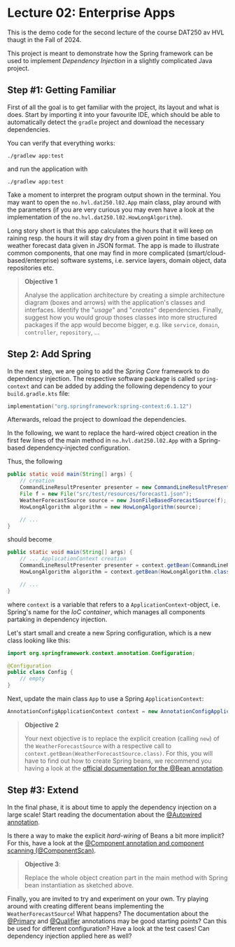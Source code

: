# Lecture 02: Enterprise Apps

This is the demo code for the second lecture of the course DAT250 av HVL thaugt in the Fall of 2024.

This project is meant to demonstrate how the Spring framework can be used to implement _Dependency Injection_ in a slightly complicated Java project.

## Step #1: Getting Familiar

First of all the goal is to get familiar with the project, its layout and what is does. 
Start by importing it into your favourite IDE, which should be able to automatically detect the `gradle` project and download the necessary dependencies.

You can verify that everything works:
```shell
./gradlew app:test
```
and run the application with
```shell
./gradlew app:test
```
Take a moment to interpret the program output shown in the terminal. 
You may want to open the `no.hvl.dat250.l02.App` main class, play around
with the parameters (if you are very curious you may even have a look at the implementation
of the `no.hvl.dat250.l02.HowLongAlgorithm`).

Long story short is that this app calculates the hours that it will keep on raining resp.
the hours it will stay dry from a given point in time based on weather forecast data given in JSON
format. The app is made to illustrate common components, that one may find in
more complicated (smart/cloud-based/enterprise) software systems, i.e. service layers,
domain object, data repositories etc.

> **Objective 1**
> 
> Analyse the application architecture by creating a simple architecture diagram (boxes and arrows)
> with the application's classes and interfaces. Identify the "_usage_" and "_creates_" dependencies. Finally,
> suggest how you would group thoses classes into more structured packages if the app would become bigger, e.g. like `service`, 
> `domain`, `controller`, `repository`, ...


## Step 2: Add Spring

In the next step, we are going to add the _Spring Core_ framework 
to do dependency injection. The respective software package is called `spring-context` and
can be added by adding the following dependency to your `build.gradle.kts` file:

```kotlin
implementation("org.springframework:spring-context:6.1.12")
```

Afterwards, reload the project to download the dependencies.

In the following, we want to replace the hard-wired object creation
in the first few lines of the main method in `no.hvl.dat250.l02.App`
with a Spring-based dependency-injected configuration.

Thus, the following
```java
public static void main(String[] args) {
    // creation
    CommandLineResultPresenter presenter = new CommandLineResultPresenter();
    File f = new File("src/test/resources/forecast1.json");
    WeatherForecastSource source = new JsonFileBasedForecastSource(f);
    HowLongAlgorithm algorithm = new HowLongAlgorithm(source);

    // ...
}
```
should become
```java
public static void main(String[] args) {
    // ... ApplicationContext creation
    CommandLineResultPresenter presenter = context.getBean(CommandLineResultPresenter.class);
    HowLongAlgorithm algorithm = context.getBean(HowLongAlgorithm.class);

    // ...
}
```
where `context` is a variable that refers to a `ApplicationContext`-object, i.e. Spring's name
for the _IoC container_, which manages all components partaking in dependency injection.

Let's start small and create a new Spring configuration, which is a new class looking like this:
```java 
import org.springframework.context.annotation.Configuration;

@Configuration
public class Config {
    // empty
}
```
Next, update the main class `App` to use a Spring `ApplicationContext`:
```java
AnnotationConfigApplicationContext context = new AnnotationConfigApplicationContext(Config.class);

```

> **Objective 2**
> 
> Your next objective is to replace the explicit creation (calling `new`) of the `WeatherForecastSource` with
> a respective call to `context.getBean(WeatherForecastSource.class)`. For this, you will have to
> find out how to create Spring beans, we recommend you having a look at the 
> [official documentation for the @Bean annotation](https://docs.spring.io/spring-framework/reference/core/beans/java/basic-concepts.html).

## Step #3: Extend

In the final phase, it is about time to apply the dependency injection on a large scale!
Start reading the documentation about the [@Autowired annotation](https://docs.spring.io/spring-framework/reference/core/beans/annotation-config.html).

Is there a way to make the explicit _hard-wiring_ of Beans a bit more implicit?
For this, have a look at the [@Component annotation and component scanning (@ComponentScan)](https://docs.spring.io/spring-framework/reference/core/beans/classpath-scanning.html).

> **Objective 3**:
> 
> Replace the whole object creation part in the main method with
> Spring bean instantiation as sketched above.

Finally, you are invited to try and experiment on your own. 
Try playing around with creating different beans implementing the `WeatherForecastSource`! 
What happens? The documentation about the [@Primary](https://docs.spring.io/spring-framework/reference/core/beans/annotation-config/autowired-primary.html)
and [@Qualifier](https://docs.spring.io/spring-framework/reference/core/beans/annotation-config/autowired-qualifiers.html)
annotations may be good starting points? 
Can this be used for different configuration? Have a look at the test cases!
Can dependency injection applied here as well?


